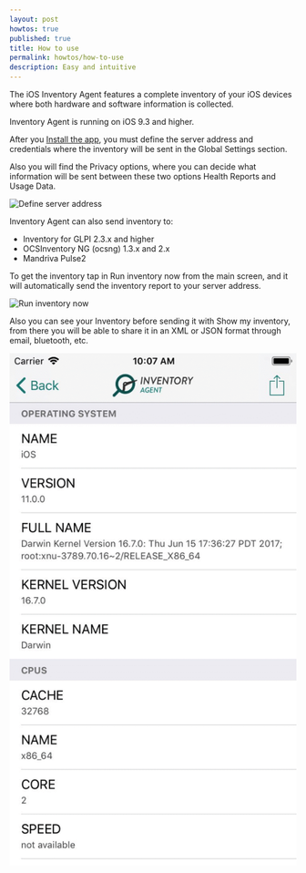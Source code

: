 ```yaml
---
layout: post
howtos: true
published: true
title: How to use
permalink: howtos/how-to-use
description: Easy and intuitive
---
```


The iOS Inventory Agent features a complete inventory of your iOS devices where both hardware and software information is collected.

Inventory Agent is running on iOS 9.3 and higher.

After you [Install the app](http://flyve.org/ios-inventory-agent/), you must define the server address and credentials where the inventory will be sent in the Global Settings section.

Also you will find the Privacy options, where you can decide what information will be sent between these two options Health Reports and Usage Data.

<img src="https://i.imgur.com/IPlyKMW.jpg" alt="Define server address" height="900">

Inventory Agent can also send inventory to:

* Inventory for GLPI 2.3.x and higher
* OCSInventory NG (ocsng) 1.3.x and 2.x
* Mandriva Pulse2

To get the inventory tap in Run inventory now from the main screen, and it will automatically send the inventory report to your server address.

<img src="https://i.imgur.com/90I19eB.jpg" alt="Run inventory now" height="900">

Also you can see your Inventory before sending it with Show my inventory, from there you will be able to share it in an XML or JSON format through email, bluetooth, etc.

<img src="https://raw.githubusercontent.com/Naylin15/Screenshots/master/ios-i-a/show-share.gif" alt="Show & share my inventory" height="900">